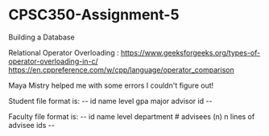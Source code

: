 # CPSC350-Assignment-5
Building a Database


Relational Operator Overloading : https://www.geeksforgeeks.org/types-of-operator-overloading-in-c/
https://en.cppreference.com/w/cpp/language/operator_comparison


Maya Mistry helped me with some errors I couldn't figure out!

Student file format is:
    --
    id
    name
    level
    gpa
    major
    advisor id
    --


Faculty file format is:
    --
    id
    name
    level
    department
    # advisees (n)
    n lines of advisee ids
    --
